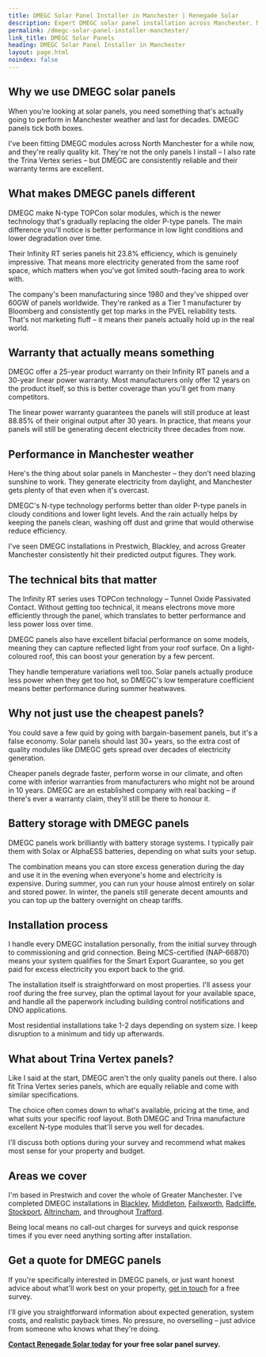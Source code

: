 ```yaml
---
title: DMEGC Solar Panel Installer in Manchester | Renegade Solar
description: Expert DMEGC solar panel installation across Manchester. MCS-certified installer with experience fitting DMEGC's high-efficiency N-type modules.
permalink: /dmegc-solar-panel-installer-manchester/
link_title: DMEGC Solar Panels
heading: DMEGC Solar Panel Installer in Manchester
layout: page.html
noindex: false
---
```


## Why we use DMEGC solar panels

When you're looking at solar panels, you need something that's actually going to perform in Manchester weather and last for decades. DMEGC panels tick both boxes.

I've been fitting DMEGC modules across North Manchester for a while now, and they're really quality kit. They're not the only panels I install – I also rate the Trina Vertex series – but DMEGC are consistently reliable and their warranty terms are excellent.

## What makes DMEGC panels different

DMEGC make N-type TOPCon solar modules, which is the newer technology that's gradually replacing the older P-type panels. The main difference you'll notice is better performance in low light conditions and lower degradation over time.

Their Infinity RT series panels hit 23.8% efficiency, which is genuinely impressive. That means more electricity generated from the same roof space, which matters when you've got limited south-facing area to work with.

The company's been manufacturing since 1980 and they've shipped over 60GW of panels worldwide. They're ranked as a Tier 1 manufacturer by Bloomberg and consistently get top marks in the PVEL reliability tests. That's not marketing fluff – it means their panels actually hold up in the real world.

## Warranty that actually means something

DMEGC offer a 25-year product warranty on their Infinity RT panels and a 30-year linear power warranty. Most manufacturers only offer 12 years on the product itself, so this is better coverage than you'll get from many competitors.

The linear power warranty guarantees the panels will still produce at least 88.85% of their original output after 30 years. In practice, that means your panels will still be generating decent electricity three decades from now.

## Performance in Manchester weather

Here's the thing about solar panels in Manchester – they don't need blazing sunshine to work. They generate electricity from daylight, and Manchester gets plenty of that even when it's overcast.

DMEGC's N-type technology performs better than older P-type panels in cloudy conditions and lower light levels. And the rain actually helps by keeping the panels clean, washing off dust and grime that would otherwise reduce efficiency.

I've seen DMEGC installations in Prestwich, Blackley, and across Greater Manchester consistently hit their predicted output figures. They work.

## The technical bits that matter

The Infinity RT series uses TOPCon technology – Tunnel Oxide Passivated Contact. Without getting too technical, it means electrons move more efficiently through the panel, which translates to better performance and less power loss over time.

DMEGC panels also have excellent bifacial performance on some models, meaning they can capture reflected light from your roof surface. On a light-coloured roof, this can boost your generation by a few percent.

They handle temperature variations well too. Solar panels actually produce less power when they get too hot, so DMEGC's low temperature coefficient means better performance during summer heatwaves.

## Why not just use the cheapest panels?

You could save a few quid by going with bargain-basement panels, but it's a false economy. Solar panels should last 30+ years, so the extra cost of quality modules like DMEGC gets spread over decades of electricity generation.

Cheaper panels degrade faster, perform worse in our climate, and often come with inferior warranties from manufacturers who might not be around in 10 years. DMEGC are an established company with real backing – if there's ever a warranty claim, they'll still be there to honour it.

## Battery storage with DMEGC panels

DMEGC panels work brilliantly with battery storage systems. I typically pair them with Solax or AlphaESS batteries, depending on what suits your setup.

The combination means you can store excess generation during the day and use it in the evening when everyone's home and electricity is expensive. During summer, you can run your house almost entirely on solar and stored power. In winter, the panels still generate decent amounts and you can top up the battery overnight on cheap tariffs.

## Installation process

I handle every DMEGC installation personally, from the initial survey through to commissioning and grid connection. Being MCS-certified (NAP-66870) means your system qualifies for the Smart Export Guarantee, so you get paid for excess electricity you export back to the grid.

The installation itself is straightforward on most properties. I'll assess your roof during the free survey, plan the optimal layout for your available space, and handle all the paperwork including building control notifications and DNO applications.

Most residential installations take 1-2 days depending on system size. I keep disruption to a minimum and tidy up afterwards.

## What about Trina Vertex panels?

Like I said at the start, DMEGC aren't the only quality panels out there. I also fit Trina Vertex series panels, which are equally reliable and come with similar specifications.

The choice often comes down to what's available, pricing at the time, and what suits your specific roof layout. Both DMEGC and Trina manufacture excellent N-type modules that'll serve you well for decades.

I'll discuss both options during your survey and recommend what makes most sense for your property and budget.

## Areas we cover

I'm based in Prestwich and cover the whole of Greater Manchester. I've completed DMEGC installations in [Blackley](/solar-panel-installer-blackley/), [Middleton](/solar-panel-installer-middleton/), [Failsworth](/solar-panel-installer-failsworth/), [Radcliffe](/solar-panel-installer-radcliffe/), [Stockport](/solar-panel-installer-stockport/), [Altrincham](/solar-panel-installer-altrincham/), and throughout [Trafford](/solar-panel-installer-trafford/).

Being local means no call-out charges for surveys and quick response times if you ever need anything sorting after installation.

## Get a quote for DMEGC panels

If you're specifically interested in DMEGC panels, or just want honest advice about what'll work best on your property, [get in touch](/contact/) for a free survey.

I'll give you straightforward information about expected generation, system costs, and realistic payback times. No pressure, no overselling – just advice from someone who knows what they're doing.

**[Contact Renegade Solar today](/contact/) for your free solar panel survey.**
